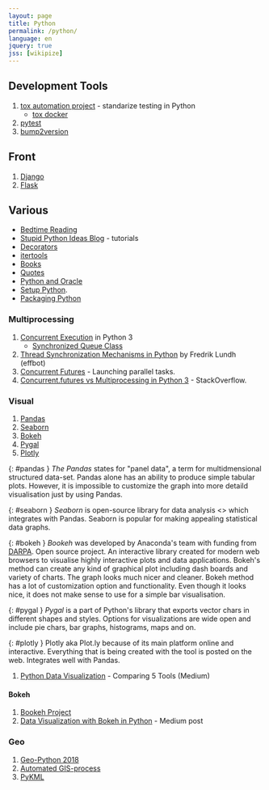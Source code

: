 ```yaml
---
layout: page
title: Python
permalink: /python/
language: en
jquery: true
jss: [wikipize]
---
```


## Development Tools

1. [tox automation project](https://tox.readthedocs.io/en/latest/) -
    standarize testing in Python
    * [tox docker](https://github.com/themattrix/docker-tox/blob/master/README.md)
2. [pytest](https://docs.pytest.org/en/latest/)
3. [bump2version](https://github.com/c4urself/bump2version/blob/master/README.md)

## Front

1. [Django](django)
2. [Flask](flask)

## Various

* [Bedtime Reading](bedtime)
* [Stupid Python Ideas Blog][stupid] - tutorials
* [Decorators](decorators)
* [itertools](itertools)
* [Books](learningpython5ed)
* [Quotes](quotes)
* [Python and Oracle](pyora)
* [Setup Python](setup).
* [Packaging Python](packaging)

### Multiprocessing

1. [Concurrent Execution][ce3] in Python 3
    * [Synchronized Queue Class](https://docs.python.org/3/library/queue.html#queue.Queue)
2. [Thread Synchronization Mechanisms in Python](http://effbot.org/zone/thread-synchronization.htm) by Fredrik Lundh (effbot)
3. [Concurrent Futures][futures3] - Launching parallel tasks.
4. [Concurrent.futures vs Multiprocessing in Python 3][fvm] - StackOverflow.

### Visual

1. [Pandas](#pandas)
2. [Seaborn](#seaborn)
3. [Bokeh](#bokeh)
4. [Pygal](#pygal)
5. [Plotly](#plotly)

{: #pandas }
*The Pandas* states for "panel data", a term for multidmensional structured data-set.
Pandas alone has an ability to produce simple tabular plots. However, it is impossible
to customize the graph into more detaild visualisation just by using Pandas.

{: #seaborn }
*Seaborn* is open-source library for data analysis <<and visualisation>>
which integrates with Pandas. Seaborn is popular for making appealing statistical
data graphs.

{: #bokeh }
*Bookeh* was developed by Anaconda's team with funding from [DARPA](we:). Open source project.
An interactive library created for modern web browsers to visualise highly interactive
plots and data applications. Bokeh's method can create any kind of graphical plot
including dash boards and variety of charts. The graph looks much nicer and cleaner.
Bokeh method has a lot of customization option and functionality. Even though it looks nice,
it does not make sense to use for a simple bar visualisation.

{: #pygal }
*Pygal* is a part of Python's library that exports vector chars in different shapes and styles.
Options for visualizations are wide open and include pie chars, bar graphs, histograms,
maps and on.

{: #plotly }
Plotly aka Plot.ly because of its main platform online and interactive.
Everything that is being created with the tool is posted on the web.
Integrates well with Pandas.

1. [Python Data Visualization](https://codeburst.io/overview-of-python-data-visualization-tools-e32e1f716d10?gi=f0417e3fb0f3) - Comparing 5 Tools (Medium)

#### Bokeh

1. [Bookeh Project](https://bokeh.pydata.org/en/latest/)
2. [Data Visualization with Bokeh in Python](https://towardsdatascience.com/data-visualization-with-bokeh-in-python-part-one-getting-started-a11655a467d4) - Medium post

### Geo

1. [Geo-Python 2018](https://geo-python.github.io/2018/)
2. [Automated GIS-process](https://automating-gis-processes.github.io/2018/)
3. [PyKML](https://pythonhosted.org/pykml/index.html)


[stupid]: http://stupidpythonideas.blogspot.com/search/label/tutorial
[ce3]: https://docs.python.org/3/library/concurrency.html 
[fvm]: http://stackoverflow.com/questions/20776189/concurrent-futures-vs-multiprocessing-in-python-3
[futures3]: http://stackoverflow.com/questions/20776189/concurrent-futures-vs-multiprocessing-in-python-3
